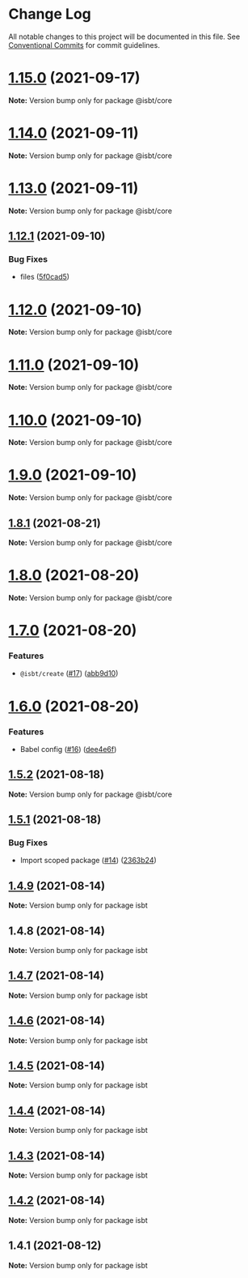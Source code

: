 # Change Log

All notable changes to this project will be documented in this file.
See [Conventional Commits](https://conventionalcommits.org) for commit guidelines.

# [1.15.0](https://github.com/kobiburnley/isbt/compare/@isbt/core@1.14.0...@isbt/core@1.15.0) (2021-09-17)

**Note:** Version bump only for package @isbt/core





# [1.14.0](https://github.com/kobiburnley/isbt/compare/@isbt/core@1.13.0...@isbt/core@1.14.0) (2021-09-11)

**Note:** Version bump only for package @isbt/core





# [1.13.0](https://github.com/kobiburnley/isbt/compare/@isbt/core@1.12.1...@isbt/core@1.13.0) (2021-09-11)

**Note:** Version bump only for package @isbt/core





## [1.12.1](https://github.com/kobiburnley/isbt/compare/@isbt/core@1.12.0...@isbt/core@1.12.1) (2021-09-10)


### Bug Fixes

* files ([5f0cad5](https://github.com/kobiburnley/isbt/commit/5f0cad52a3f26184260d00e13a36c6be4b3ef954))





# [1.12.0](https://github.com/kobiburnley/isbt/compare/@isbt/core@1.11.0...@isbt/core@1.12.0) (2021-09-10)

**Note:** Version bump only for package @isbt/core





# [1.11.0](https://github.com/kobiburnley/isbt/compare/@isbt/core@1.10.0...@isbt/core@1.11.0) (2021-09-10)

**Note:** Version bump only for package @isbt/core





# [1.10.0](https://github.com/kobiburnley/isbt/compare/@isbt/core@1.9.0...@isbt/core@1.10.0) (2021-09-10)

**Note:** Version bump only for package @isbt/core





# [1.9.0](https://github.com/kobiburnley/isbt/compare/@isbt/core@1.8.1...@isbt/core@1.9.0) (2021-09-10)

**Note:** Version bump only for package @isbt/core





## [1.8.1](https://github.com/kobiburnley/isbt/compare/@isbt/core@1.8.0...@isbt/core@1.8.1) (2021-08-21)

**Note:** Version bump only for package @isbt/core





# [1.8.0](https://github.com/kobiburnley/isbt/compare/@isbt/core@1.7.0...@isbt/core@1.8.0) (2021-08-20)

**Note:** Version bump only for package @isbt/core





# [1.7.0](https://github.com/kobiburnley/isbt/compare/@isbt/core@1.6.0...@isbt/core@1.7.0) (2021-08-20)


### Features

* `@isbt/create` ([#17](https://github.com/kobiburnley/isbt/issues/17)) ([abb9d10](https://github.com/kobiburnley/isbt/commit/abb9d10000a1143ab755076616d2f58427ed4ac2))





# [1.6.0](https://github.com/kobiburnley/isbt/compare/@isbt/core@1.5.2...@isbt/core@1.6.0) (2021-08-20)


### Features

* Babel config ([#16](https://github.com/kobiburnley/isbt/issues/16)) ([dee4e6f](https://github.com/kobiburnley/isbt/commit/dee4e6f8e97276aa7a2b5ea4bfbf5786774d5a35))





## [1.5.2](https://github.com/kobiburnley/isbt/compare/@isbt/core@1.5.1...@isbt/core@1.5.2) (2021-08-18)

**Note:** Version bump only for package @isbt/core





## [1.5.1](https://github.com/kobiburnley/isbt/compare/@isbt/core@1.5.0...@isbt/core@1.5.1) (2021-08-18)


### Bug Fixes

* Import scoped package ([#14](https://github.com/kobiburnley/isbt/issues/14)) ([2363b24](https://github.com/kobiburnley/isbt/commit/2363b24c6abff388aa653bd33e0dcf4d66314715))





## [1.4.9](https://github.com/kobiburnley/isbt/compare/isbt@1.4.8...isbt@1.4.9) (2021-08-14)

**Note:** Version bump only for package isbt





## 1.4.8 (2021-08-14)

**Note:** Version bump only for package isbt





## [1.4.7](https://github.com/kobiburnley/isbt/compare/isbt@1.4.6...isbt@1.4.7) (2021-08-14)

**Note:** Version bump only for package isbt





## [1.4.6](https://github.com/kobiburnley/isbt/compare/isbt@1.4.5...isbt@1.4.6) (2021-08-14)

**Note:** Version bump only for package isbt





## [1.4.5](https://github.com/kobiburnley/isbt/compare/isbt@1.4.4...isbt@1.4.5) (2021-08-14)

**Note:** Version bump only for package isbt





## [1.4.4](https://github.com/kobiburnley/isbt/compare/isbt@1.4.3...isbt@1.4.4) (2021-08-14)

**Note:** Version bump only for package isbt





## [1.4.3](https://github.com/kobiburnley/isbt/compare/isbt@1.4.2...isbt@1.4.3) (2021-08-14)

**Note:** Version bump only for package isbt





## [1.4.2](https://github.com/kobiburnley/isbt/compare/isbt@1.4.1...isbt@1.4.2) (2021-08-14)

**Note:** Version bump only for package isbt





## 1.4.1 (2021-08-12)

**Note:** Version bump only for package isbt
